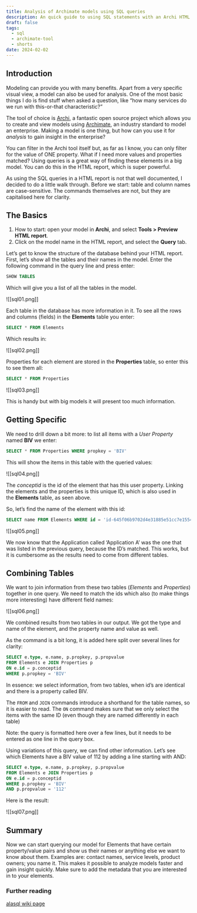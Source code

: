 ```yaml
---
title: Analysis of Archimate models using SQL queries
description: An quick guide to using SQL statements with an Archi HTML report
draft: false
tags:
  - sql
  - archimate-tool
  - shorts
date: 2024-02-02
---
```

## Introduction

Modeling can provide you with many benefits. Apart from a very specific visual view, a model can also be used for analysis. One of the most basic things I do is find stuff when asked a question, like “how many services do we run with this-or-that characteristic?”

The tool of choice is [Archi](https://www.archimatetool.com/), a fantastic open source project which allows you to create and view models using [Archimate](https://www.opengroup.org/archimate-forum/archimate-overview), an industry standard to model an enterprise. Making a model is one thing, but how can you use it for *analysis* to gain insight in the enterprise? 

You can filter in the Archi tool itself but, as far as I know, you can only filter for the value of ONE property. What if I need more values and properties matched? Using queries is a great way of finding these elements in a big model. You can do this in the HTML report, which is super powerful.

As using the SQL queries in a HTML report is not that well documented, I decided to do a little walk through. Before we start: table and column names are case-sensitive. The commands themselves are not, but they are capitalised here for clarity.

## The Basics

1. How to start: open your model in **Archi**, and select **Tools > Preview HTML report**.
2. Click on the model name in the HTML report, and select the **Query** tab.

Let’s get to know the structure of the database behind your HTML report. First, let’s show all the tables and their names in the model. Enter the following command in the query line and press enter:

```sql
SHOW TABLES
```

Which will give you a list of all the tables in the model.

![[sql01.png]]

Each table in the database has more information in it. To see all the rows and columns (fields) in the **Elements** table you enter:

```sql
SELECT * FROM Elements
```

Which results in:

![[sql02.png]]

Properties for each element are stored in the **Properties** table, so enter this to see them all:

```sql
SELECT * FROM Properties
```


![[sql03.png]]

This is handy but with big models it will present too much information.

## Getting Specific

We need to drill down a bit more: to list all items with a *User Property* named **BIV** we enter:

```sql
SELECT * FROM Properties WHERE propkey = 'BIV'
```

This will show the items in this table with the queried values:

![[sql04.png]]

The *conceptid* is the id of the element that has this user property. Linking the elements and the properties is this unique ID, which is also used in the **Elements** table, as seen above.

So, let’s find the name of the element with this id:

```sql
SELECT name FROM Elements WHERE id = 'id-645f06b9702d4e31885e51cc7e1554d2'
```

![[sql05.png]]

We now know that the Application called ‘Application A’ was the one that was listed in the previous query, because the ID’s matched. This works, but it is cumbersome as the results need to come from different tables.

## Combining Tables

We want to join information from these two tables (_Elements_ and _Properties_) together in one query. We need to match the ids which also (to make things more interesting) have different field names:

![[sql06.png]]

We combined results from two tables in our output. We got the type and name of the element, and the property name and value as well.

As the command is a bit long, it is added here split over several lines for clarity:

```sql
SELECT e.type, e.name, p.propkey, p.propvalue
FROM Elements e JOIN Properties p
ON e.id = p.conceptid
WHERE p.propkey = 'BIV'
```

In essence: we select information, from two tables, when id’s are identical and there is a property called BIV.

The `FROM` and `JOIN` commands introduce a shorthand for the table names, so it is easier to read. The `ON` command makes sure that we only select the items with the same ID (even though they are named differently in each table)

Note: the query is formatted here over a few lines, but it needs to be entered as one line in the query box.

Using variations of this query, we can find other information. Let’s see which Elements have a BIV value of 112 by adding a line starting with AND:

```sql
SELECT e.type, e.name, p.propkey, p.propvalue
FROM Elements e JOIN Properties p
ON e.id = p.conceptid
WHERE p.propkey = 'BIV'
AND p.propvalue = '112'
```

Here is the result:

![[sql07.png]]

## Summary

Now we can start querying our model for Elements that have certain property/value pairs and show us their names or anything else we want to know about them. Examples are: contact names, service levels, product owners; you name it. This makes it possible to analyze models faster and gain insight quickly. Make sure to add the metadata that you are interested in to your elements.

### Further reading

[alasql wiki page](https://alasql-wiki.readthedocs.io/en/latest/readme.html)
